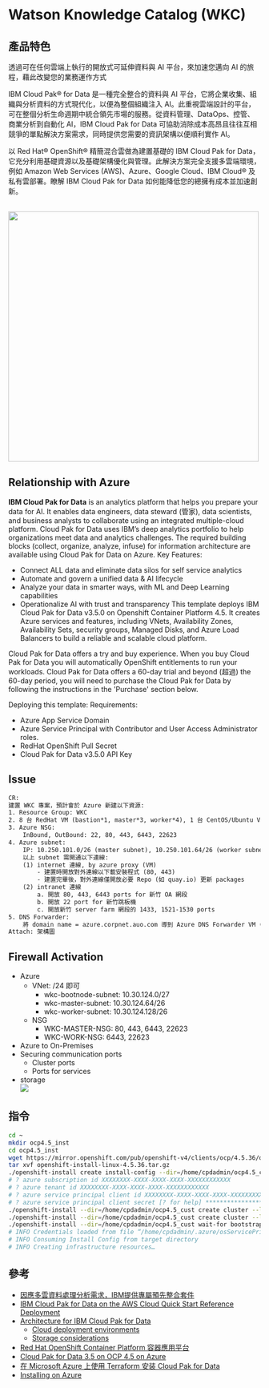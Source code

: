 # Watson Knowledge Catalog (WKC)
## 產品特色
透過可在任何雲端上執行的開放式可延伸資料與 AI 平台，來加速您邁向 AI 的旅程，藉此改變您的業務運作方式

IBM Cloud Pak® for Data 是一種完全整合的資料與 AI 平台，它將企業收集、組織與分析資料的方式現代化，以便為整個組織注入 AI。此重視雲端設計的平台，可在整個分析生命週期中統合領先市場的服務。從資料管理、DataOps、控管、商業分析到自動化 AI，IBM Cloud Pak for Data 可協助消除成本高昂且往往互相競爭的單點解決方案需求，同時提供您需要的資訊架構以便順利實作 AI。

以 Red Hat® OpenShift® 精簡混合雲做為建置基礎的 IBM Cloud Pak for Data，它充分利用基礎資源以及基礎架構優化與管理。此解決方案完全支援多雲端環境，例如 Amazon Web Services (AWS)、Azure、Google Cloud、IBM Cloud® 及私有雲部署。瞭解 IBM Cloud Pak for Data 如何能降低您的總擁有成本並加速創新。

<br><img src="https://www.ibm.com/support/knowledgecenter/SSQNUZ_latest/cpd/plan/images/cluster-arch.png" width="500">

## Relationship with Azure
**IBM Cloud Pak for Data** is an analytics platform that helps you prepare your data for AI. It enables data engineers, data steward (管家), data scientists, and business analysts to collaborate using an integrated multiple-cloud platform.
Cloud Pak for Data uses IBM’s deep analytics portfolio to help organizations meet data and analytics challenges.
The required building blocks (collect, organize, analyze, infuse) for information architecture are available using Cloud Pak for Data on Azure.
Key Features:
- Connect ALL data and eliminate data silos for self service analytics
- Automate and govern a unified data & AI lifecycle
- Analyze your data in smarter ways, with ML and Deep Learning capabilities
- Operationalize AI with trust and transparency
This template deploys IBM Cloud Pak for Data v3.5.0 on Openshift Container Platform 4.5. It creates Azure services and features, including VNets, Availability Zones, Availability Sets, security groups, Managed Disks, and Azure Load Balancers to build a reliable and scalable cloud platform.

Cloud Pak for Data offers a try and buy experience. When you buy Cloud Pak for Data you will automatically OpenShift entitlements to run your workloads. Cloud Pak for Data offers a 60-day trial and beyond (超過) the 60-day period, you will need to purchase the Cloud Pak for Data by following the instructions in the 'Purchase' section below.

Deploying this template:
Requirements:
- Azure App Service Domain
- Azure Service Principal with Contributor and User Access Administrator roles.
- RedHat OpenShift Pull Secret
- Cloud Pak for Data v3.5.0 API Key

## Issue
```txt
CR:
建置 WKC 專案，預計會於 Azure 新建以下資源:
1. Resource Group: WKC
2. 8 台 RedHat VM (bastion*1, master*3, worker*4), 1 台 CentOS/Ubuntu VM (NFS Server)
3. Azure NSG:
    InBound, OutBound: 22, 80, 443, 6443, 22623
4. Azure subnet:
    IP: 10.250.101.0/26 (master subnet), 10.250.101.64/26 (worker subnet)
    以上 subnet 需開通以下連線:
    (1) internet 連線, by azure proxy (VM)
        - 建置時開放對外連線以下載安裝程式 (80, 443)
        - 建置完畢後，對外連線僅開放必要 Repo (如 quay.io) 更新 packages
    (2) intranet 連線
        a. 開放 80, 443, 6443 ports for 新竹 OA 網段
        b. 開放 22 port for 新竹跳板機
        c. 開放新竹 server farm 網段的 1433, 1521-1530 ports
5. DNS Forwarder:
    將 domain name = azure.corpnet.auo.com 導到 Azure DNS Forwarder VM (10.248.15.4, 10.248.15.5)
Attach: 架構圖
```

## Firewall Activation
- Azure
    - VNet: /24 即可
        - wkc-bootnode-subnet: 10.30.124.0/27
        - wkc-master-subnet: 10.30.124.64/26
        - wkc-worker-subnet: 10.30.124.128/26
    - NSG
        - WKC-MASTER-NSG: 80, 443, 6443, 22623
        - WKC-WORK-NSG: 6443, 22623
    <br><ing src="https://github.com/IBM/cp4d-deployment/blob/master/selfmanaged-openshift/azure/images/AzureCPD-Arch.png">
- Azure to On-Premises
- Securing communication ports
    - Cluster ports
    - Ports for services
- storage
    <br><img src="https://docs.microsoft.com/en-us/azure/virtual-network/media/network-isolation/service-tags.png">

## 指令
```bash
cd ~
mkdir ocp4.5_inst
cd ocp4.5_inst
wget https://mirror.openshift.com/pub/openshift-v4/clients/ocp/4.5.36/openshift-install-linux-4.5.36.tar.gz
tar xvf openshift-install-linux-4.5.36.tar.gz
./openshift-install create install-config --dir=/home/cpdadmin/ocp4.5_cust
# ? azure subscription id XXXXXXXX-XXXX-XXXX-XXXX-XXXXXXXXXXXX
# ? azure tenant id XXXXXXXX-XXXX-XXXX-XXXX-XXXXXXXXXXXX
# ? azure service principal client id XXXXXXXX-XXXX-XXXX-XXXX-XXXXXXXXXXXX
# ? azure service principal client secret [? for help] **********************************
./openshift-install --dir=/home/cpdadmin/ocp4.5_cust create cluster --log-level=info
./openshift-install --dir=/home/cpdadmin/ocp4.5_cust create cluster --log-level=debug
./openshift-install --dir=/home/cpdadmin/ocp4.5_cust wait-for bootstrap-complete --log-level=info
# INFO Credentials loaded from file “/home/cpdadmin/.azure/osServicePrincipal.json”
# INFO Consuming Install Config from target directory
# INFO Creating infrastructure resources…
```

## 參考
- [因應多雲資料處理分析需求，IBM提供專屬預先整合套件](https://www.ithome.com.tw/review/134115)
- [IBM Cloud Pak for Data on the AWS Cloud Quick Start Reference Deployment](https://aws-quickstart.github.io/quickstart-ibm-icp-for-data/)
- [Architecture for IBM Cloud Pak for Data](https://www.ibm.com/support/producthub/icpdata/docs/content/SSQNUZ_latest/cpd/plan/architecture.html)
    - [Cloud deployment environments](https://www.ibm.com/support/producthub/icpdata/docs/content/SSQNUZ_latest/cpd/plan/deployment-environments.html)
    - [Storage considerations](https://www.ibm.com/support/producthub/icpdata/docs/content/SSQNUZ_latest/cpd/plan/storage_considerations.html)
- [Red Hat OpenShift Container Platform 容器應用平台](https://www.sysage.com.tw/Solution/Detail?solutionid=114)
- [Cloud Pak for Data 3.5 on OCP 4.5 on Azure](https://github.com/IBM/cp4d-deployment/blob/master/selfmanaged-openshift/azure/README.md#deployment-topology)
- [在 Microsoft Azure 上使用 Terraform 安装 Cloud Pak for Data](https://www.ibm.com/support/knowledgecenter/zh/SSQNUZ_2.1.0/com.ibm.icpdata.doc/zen/install/terraformazure.html?view=embed)
- [Installing on Azure](https://docs.openshift.com/container-platform/4.5/installing/installing_azure)